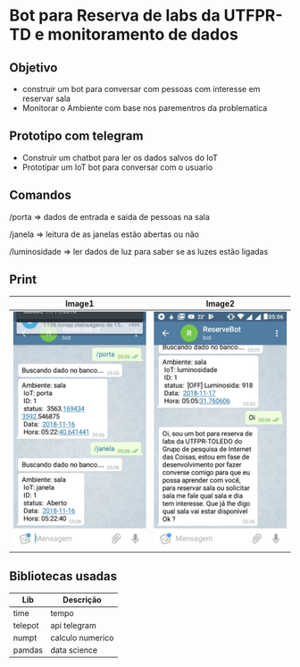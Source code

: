 # Bot para Reserva de labs da UTFPR-TD e monitoramento de dados 
## Objetivo
* construir um bot para conversar com pessoas com interesse em reservar sala
* Monitorar o Ambiente com base nos parementros da problematica

## Prototipo com telegram
* Construir um chatbot para ler os dados salvos do IoT
* Prototipar um IoT bot para conversar com o usuario 

## Comandos

/porta  => dados de entrada e saida de pessoas na sala

/janela => leitura de as janelas estão abertas ou não

/luminosidade => ler dados de luz para saber se as luzes estão ligadas

## Print
| Image1 |              Image2      |
|--------------------------|---------|
|![Banana](chatbot1.jpeg) |  ![Banana](chatbot2.jpeg) |

## Bibliotecas usadas
| Lib | Descrição |
|-----|-----------|
| time | tempo    |
| telepot | api telegram |
| numpt | calculo numerico |
| pamdas | data science | 


